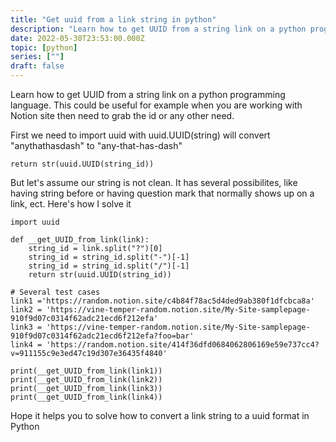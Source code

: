 ```yaml
---
title: "Get uuid from a link string in python"
description: "Learn how to get UUID from a string link on a python programming language. This could be useful for example when you are working with Notion site then need to grab the id"
date: 2022-05-30T23:53:00.000Z
topic: [python]
series: [""]
draft: false
---
```

Learn how to get UUID from a string link on a python programming language. This could be useful for example when you are working with Notion site then need to grab the id  or any other need.

First we need to import uuid
with uuid.UUID(string) will convert "anythathasdash" to "any-that-has-dash" 
```
return str(uuid.UUID(string_id))
```

But let's assume our string is not clean. It has several possibilites, like having string before or having question mark that normally shows up on a link, ect.
Here's how I solve it
```
import uuid

def __get_UUID_from_link(link):
    string_id = link.split("?")[0]
    string_id = string_id.split("-")[-1]
    string_id = string_id.split("/")[-1]
    return str(uuid.UUID(string_id))

# Several test cases
link1 ='https://random.notion.site/c4b84f78ac5d4ded9ab380f1dfcbca8a'
link2 = 'https://vine-temper-random.notion.site/My-Site-samplepage-910f9d07c0314f62adc21ecd6f212efa'
link3 = 'https://vine-temper-random.notion.site/My-Site-samplepage-910f9d07c0314f62adc21ecd6f212efa?foo=bar'
link4 = 'https://random.notion.site/414f36dfd0684062806169e59e737cc4?v=911155c9e3ed47c19d307e36435f4840'

print(__get_UUID_from_link(link1))
print(__get_UUID_from_link(link2))
print(__get_UUID_from_link(link3))
print(__get_UUID_from_link(link4))
```

Hope it helps you to solve how to convert a link string to a uuid format in Python





